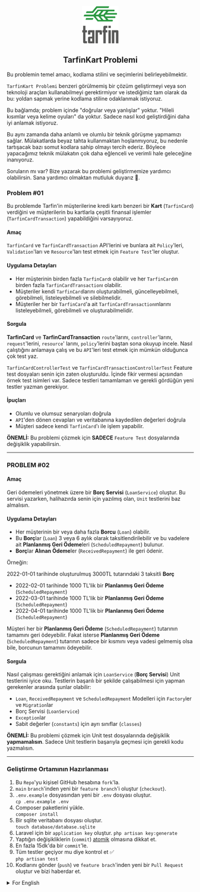 <div align="center">

<a href="https://tarfin.com" target="_blank">
    <img src=".github/logo.svg" height="100">
</a>

</div>

<div align="center">

## TarfinKart Problemi

</div>

Bu problemin temel amacı, kodlama stilini ve seçimlerini belirleyebilmektir.

`TarfinKart Problemi` benzeri görülmemiş bir çözüm geliştirmeyi veya son teknoloji araçları kullanabilmeyi gerektirmiyor
ve istediğimiz tam olarak da bu: yoldan sapmak yerine kodlama stiline odaklanmak istiyoruz.

Bu bağlamda; problem içinde "doğrular veya yanlışlar" yoktur. "Hileli kısımlar veya kelime oyuları" da yoktur. Sadece
nasıl kod geliştirdiğini daha iyi anlamak istiyoruz.

Bu aynı zamanda daha anlamlı ve olumlu bir teknik görüşme yapmamızı sağlar. Mülakatlarda beyaz tahta kullanmaktan
hoşlanmıyoruz, bu nedenle tartışacak bazı somut kodlara sahip olmayı tercih ederiz. Böylece yapacağımız teknik mülakatın
çok daha eğlenceli ve verimli hale geleceğine inanıyoruz.

Soruların mı var? Bize yazarak bu problemi geliştirmemize yardımcı olabilirsin. Sana yardımcı olmaktan mutluluk
duyarız 🙂.

### Problem #01

Bu problemde Tarfin'in müşterilerine kredi kartı benzeri bir **Kart** (`TarfinCard`) verdiğini ve müşterilerin bu kartlarla
çeşitli finansal işlemler (`TarfinCardTransaction`) yapabildiğini varsayıyoruz.

#### Amaç

`TarfinCard` ve `TarfinCardTransaction` API'lerini ve bunlara ait `Policy`'leri, `Validation`'ları ve `Resource`'ları
test etmek için `Feature Test`'ler oluştur.

#### Uygulama Detayları

- Her müşterinin birden fazla `TarfinCard`ı olabilir ve her `TarfinCard`ın birden fazla `TarfinCardTransaction`ı olabilir.
- Müşteriler kendi `TarfinCard`larını oluşturabilmeli, güncelleyebilmeli, görebilmeli, listeleyebilmeli ve silebilmelidir.
- Müşteriler her bir `TarfinCard`'a ait `TarfinCardTransaction`ınlarını listeleyebilmeli, görebilmeli ve oluşturabilmelidir.

#### Sorgula

**TarfinCard** ve **TarfinCardTransaction** `route`'larını, `controller`'larını, `request`'lerini, `resource`'
larını, `policy`'lerini baştan sona okuyup incele. Nasıl çalıştığını anlamaya çalış ve bu `API`'leri test etmek için
mümkün olduğunca çok test yaz.

`TarfinCardControllerTest` ve `TarfinCardTransactionControllerTest` Feature test dosyaları senin için zaten oluşturuldu.
İçinde fikir vermesi açısından örnek test isimleri var. Sadece testleri tamamlaman ve gerekli gördüğün yeni testler
yazman gerekiyor.

#### İpuçları

- Olumlu ve olumsuz senaryoları doğrula
- `API`'den dönen cevapları ve veritabanına kaydedilen değerleri doğrula
- Müşteri sadece kendi `TarfinCard`'ı ile işlem yapabilir.

**ÖNEMLİ:** Bu problemi çözmek için **SADECE** `Feature Test` dosyalarında değişiklik yapabilirsin.

---

### PROBLEM #02

#### Amaç

Geri ödemeleri yönetmek üzere bir **Borç Servisi** (`LoanService`) oluştur. Bu servisi yazarken, halihazırda senin için
yazılmış olan, `Unit` testlerini baz almalısın.

#### Uygulama Detayları

- Her müşterinin bir veya daha fazla **Borcu** (`Loan`) olabilir.
- Bu **Borç**lar (`Loan`) 3 veya 6 aylık olarak taksitlendirilebilir ve bu vadelere ait **Planlanmış Geri Ödeme**leri (`ScheduledRepayment`) bulunur.
- **Borç**lar **Alınan Ödeme**ler (`ReceivedRepayment`) ile geri ödenir.

Örneğin:

2022-01-01 tarihinde oluşturulmuş 3000TL tutarındaki 3 taksitli **Borç**

- 2022-02-01 tarihinde 1000 TL'lik bir **Planlanmış Geri Ödeme** (`ScheduledRepayment`)
- 2022-03-01 tarihinde 1000 TL'lik bir **Planlanmış Geri Ödeme** (`ScheduledRepayment`)
- 2022-04-01 tarihinde 1000 TL'lik bir **Planlanmış Geri Ödeme** (`ScheduledRepayment`)

Müşteri her bir **Planlanmış Geri Ödeme** (`ScheduledRepayment`) tutarının tamamını geri ödeyebilir. Fakat isterse
**Planlanmış Geri Ödeme** (`ScheduledRepayment`) tutarının sadece bir kısmını veya vadesi gelmemiş olsa bile, borcunun
tamamını ödeyebilir.

#### Sorgula

Nasıl çalışması gerektiğini anlamak için `LoanService` (**Borç Servisi**) Unit testlerini iyice oku. Testlerin başarılı bir
şekilde çalışabilmesi için yapman gerekenler arasında şunlar olabilir:

- `Loan`, `ReceivedRepayment` ve `ScheduledRepayment` Modelleri için `Factory`ler ve `Migration`lar
- Borç Servisi (`LoanService`)
- `Exception`lar
- Sabit değerler (`constants`) için ayrı sınıflar (`classes`)

**ÖNEMLİ:** Bu problemi çözmek için Unit test dosyalarında değişiklik **yapmamalısın**. Sadece Unit testlerin başarıyla
geçmesi için gerekli kodu yazmalısın.

---

### Geliştirme Ortamının Hazırlanması

1. Bu `Repo`'yu kişisel GitHub hesabına `fork`'la.
2. `main` `branch`'inden yeni bir `feature branch`'i oluştur (`checkout`).
3. `.env.example` dosyasından yeni bir `.env` dosyası oluştur.    
   `cp .env.example .env`
4. Composer paketlerini yükle.  
   `composer install`
5. Bir sqlite veritabanı dosyası oluştur.  
   `touch database/database.sqlite`
6. Laravel için bir `application key` oluştur.
   `php artisan key:generate`
7. Yaptığın değişikliklerin (`commit`) [atomik](https://en.wikipedia.org/wiki/Atomic_commit) olmasına dikkat et.
8. En fazla 15dk'da bir `commit`'le.
9. Tüm testler geçiyor mu diye kontrol et ✅  
   `php artisan test`
10. Kodlarını gönder (`push`) ve `feature brach`'inden yeni bir `Pull Request` oluştur ve bizi haberdar et.

<details>
   <summary>For English</summary>

<div align="center">

## TarfinCard Challenge

</div>

This challenge's main purpose is to determine your coding style and choices.

The `Tarfin Card Challenge` does not include any unique or cutting-edge technology, tools, or other elements, which is precisely the point: we want to focus on your coding style rather than get sidetracked.

On that note, there are no "rights and wrongs" in this challenge, and there are no "trick portions." We simply want to get a better understanding of how you develop code.

This also allows us to have a more meaningful and positive technical interview discussion. We don't like white-boarding in interviews, so having some concrete code to discuss would be preferable. That, we believe, makes the interview lot more entertaining and fruitful.

Got problems? Help us improve this code challenge by writing to us. We’re happy to help 🙂

### Test #01

#### Objective

Create feature tests to test `TarfinCard` and `TarfinCardTransaction` endpoints and their relative policies, validations
and resources.

#### Business Logic

- Each customer can have multiple `TarfinCard`s and each `TarfinCard` can have many `TarfinCardTransaction`s.
- A customer should be able to create, update, read, list, and delete his `TarfinCard`s.
- For each `TarfinCard`, the customer should be able to list, read and create `TarfinCardTransaction`.

#### Challenge

Read through the *TarfinCard* and *TarfinCardTransaction* routes, controllers, requests, resources, and policies.
Understand the logic and write as many tests as possible to validate the endpoints. The `TarfinCardControllerTest`
and `TarfinCardTransactionControllerTest` are already created, you just need to complete them.

#### Tips

- Verify positive and negative scenarios
- Assert response, status, and database values
- Customer can handle only his `TarfinCard`s

**IMPORTANT:** For this challenge you `SHOULD ONLY` update the feature tests.

---

### Test #02

#### Objective

Create a `LoanService` to handle repayments based on complete unit tests that have already been created for you.

#### Business Logic

Each customer can have a credit `Loan` (due in 3 or 6 months). So a `Loan` has 3 or 6 `ScheduledRepayment`s (once each
month), and it can be repaid with `ReceivedRepayment`s. Example:

`Loan` of 3 months with amount 3000$, created on 2021-01-01

- Scheduled Repayment of 1000$ due to 2021-02-01
- Scheduled Repayment of 1000$ due to 2021-03-01
- Scheduled Repayment of 1000$ due to 2021-04-01

A customer can repay the full amount of each single `ScheduledRepayment`, but also can repay partially or in full.

#### Challenge

Read through the tests of `LoanService` to understand what is the logic to be implemented. To make the unit tests passed, you need to fulfill:

- Models, Factories, Migrations for `Loan`, `ReceivedRepayment`, and `ScheduledRepayment`
- Loan Service;
- Exceptions
- Separate classes for constants

**IMPORTANT:** For this challenge you `SHOULD NOT` update the unit test.

---

### Setup procedure

1. Fork the repository in your personal GitHub account
2. Checkout a new feature branch from `main`
3. Copy the example .env file    
   `cp .env.example .env`
4. Create sqlite database file  
   `touch database/database.sqlite`
5. Install composer dependencies  
   `composer install`
6. Generate appliation key
   `php artisan key:generate`
7. Make your changes in each [commit atomic](https://en.wikipedia.org/wiki/Atomic_commit)
8. Check if the tests are green ✅  
   `php artisan test`
9. Push the code and prepare the Pull Request from feature branch to `main` branch

</details>